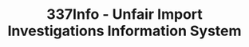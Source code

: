 ---
layout: default
bigquery: https://console.cloud.google.com/bigquery?p=patents-public-data&d=usitc_investigations&page=dataset&project=sheets-management-319211
citation: US International Trade Commission 337Info Unfair Import Investigations Information
  System
contributors: US International Trade Comission
cost: None
description: US International Trade Commission 337Info Unfair Import Investigations
  Information System contains data on investigations done under Section 337. Section
  337 declares the infringement of certain statutory intellectual property rights
  and other forms of unfair competition in import trade to be unlawful practices.
  Most Section 337 investigations involve allegations of patent or registered trademark
  infringement.
documentation: FAQ and tutorial available on the site
last_edit: 04/11/2022, 14:24:35
location: https://pubapps2.usitc.gov/337external/
maintained_by: US International Trade Comission
schema_fields:
- endDateMarkmanHearing
- id
- docketNo
- teoReliefGranted
- dateComplaintFiled
- finalIdOnViolationDue
- dateOfPublicationFrNotice
- markmanHearing
- copyrightNumbers
- investigationNo
- actualStartDateEvidHear
- targetDate
- teoIdDueDate
- internalRemand
- teoIdIssueDate
- title
- scheduledStartDateEvidHear
- publication_number
- ouiiAttorney
- startDateMarkmanHearing
- finalDetViolation
- complainant
- scheduledEndDateEvidHear
- dateCreated
- currentStatus
- finalDetNoViolation
- issueDateOtherNonFinal
- currentActiveALJ
- lastUpdated
- ouiiParticipation
- respondent
- investigationType
- actualEndDateEvidHear
- patentNumbers
- teoProceedingInvolved
- trademarkNumbers
- cafcAppeals
- invUnfairAct
- gcAttorney
- investigationTermDate
- aljAssigned
- patentNumber
- finalIdOnViolationIssue
- htsNumbers
shortname: unfair_import_investigations
tags:
- import
- legal
- trade
timeframe: 2008-2021 (prior to 2008 downloadable as a JSON file)
title: 337Info - Unfair Import Investigations Information System
uuid: 2721f5ec-e599-4890-9265-9706719fc71e
---